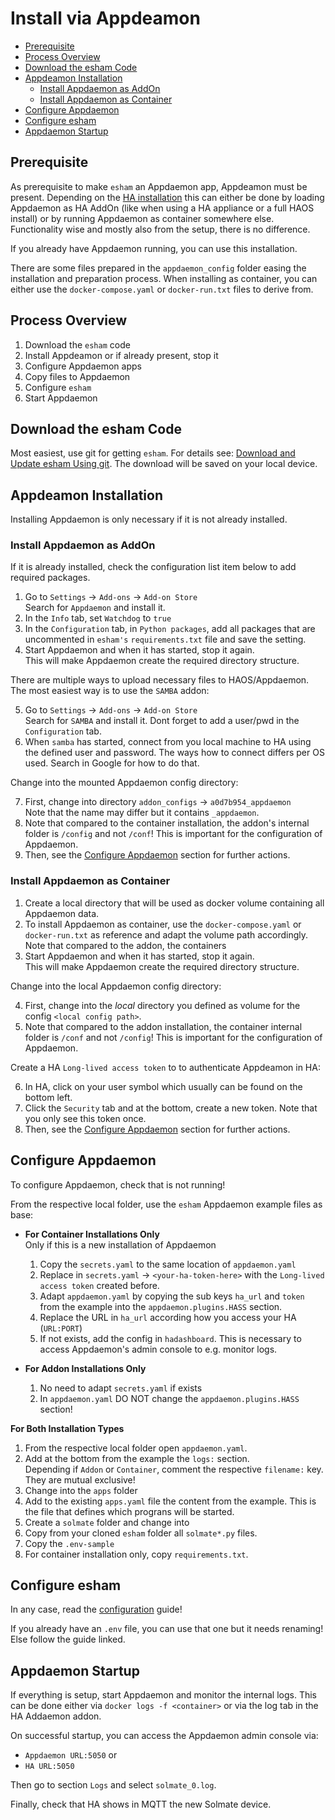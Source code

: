 # Install via Appdeamon

   * [Prerequisite](#prerequisite)
   * [Process Overview](#process-overview)
   * [Download the esham Code](#download-the-esham-code)
   * [Appdeamon Installation](#appdeamon-installation)
      * [Install Appdaemon as AddOn](#install-appdaemon-as-addon)
      * [Install Appdaemon as Container](#install-appdaemon-as-container)
   * [Configure Appdaemon](#configure-appdaemon)
   * [Configure esham](#configure-esham)
   * [Appdaemon Startup](#appdaemon-startup)

## Prerequisite

As prerequisite to make `esham` an Appdaemon app, Appdeamon must be present. Depending on the [HA
installation](https://www.home-assistant.io/installation) this can either be done by loading Appdaemon
as HA AddOn (like when using a HA appliance or a full HAOS install) or by running Appdaemon as container
somewhere else. Functionality wise and mostly also from the setup, there is no difference. 

If you already have Appdaemon running, you can use this installation.

There are some files prepared in the `appdaemon_config` folder easing the installation and preparation
process. When installing as container, you can either use the `docker-compose.yaml` or `docker-run.txt`
files to derive from.

## Process Overview

1. Download the `esham` code
2. Install Appdeamon or if already present, stop it
3. Configure Appdaemon apps
5. Copy files to Appdaemon
6. Configure `esham`
7. Start Appdaemon

## Download the esham Code

Most easiest, use git for getting `esham`. For details see:
[Download and Update esham Using git](download-with-git.md). The download will be saved on your local device.

## Appdeamon Installation

Installing Appdaemon is only necessary if it is not already installed.

### Install Appdaemon as AddOn

If it is already installed, check the configuration list item below to add required packages.

1. Go to `Settings` → `Add-ons` → `Add-on Store`\
   Search for `Appdaemon` and install it.
2. In the `Info` tab, set `Watchdog` to `true`
3. In the `Configuration` tab, in `Python packages`, add all packages that are uncommented in
   `esham's` `requirements.txt` file and save the setting.
4. Start Appdaemon and when it has started, stop it again.\
   This will make Appdaemon create the required directory structure.

There are multiple ways to upload necessary files to HAOS/Appdaemon. The most easiest way is to
use the `SAMBA` addon:

5. Go to `Settings` → `Add-ons` → `Add-on Store`\
   Search for `SAMBA` and install it. Dont forget to add a user/pwd in the `Configuration` tab.
6. When `samba` has started, connect from you local machine to HA using the defined user and
   password. The ways how to connect differs per OS used. Search in Google for how to do that.

Change into the mounted Appdaemon config directory: 

7. First, change into directory `addon_configs` → `a0d7b954_appdaemon`\
  Note that the name may differ but it contains `_appdaemon`.
8. Note that compared to the container installation, the addon's internal folder is
   `/config` and not `/conf`! This is important for the configuration of Appdaemon.
9. Then, see the [Configure Appdaemon](#configure-appdaemon) section for further actions.

### Install Appdaemon as Container

1. Create a local directory that will be used as docker volume containing all Appdaemon data.
2. To install Appdaemon as container, use the `docker-compose.yaml` or `docker-run.txt` as reference
   and adapt the volume path accordingly. Note that compared to the addon, the containers
3. Start Appdaemon and when it has started, stop it again.\
   This will make Appdaemon create the required directory structure.

Change into the local Appdaemon config directory: 

4. First, change into the _local_ directory you defined as volume for the config `<local config path>`.
5. Note that compared to the addon installation, the container internal folder is
   `/conf` and not `/config`! This is important for the configuration of Appdaemon.

Create a HA `Long-lived access token` to to authenticate Appdeamon in HA:

6. In HA, click on your user symbol which usually can be found on the bottom left.
7. Click the `Security` tab and at the bottom, create a new token. Note that you only see this
   token once.
8. Then, see the [Configure Appdaemon](#configure-appdaemon) section for further actions.

## Configure Appdaemon

To configure Appdaemon, check that is not running!

From the respective local folder, use the `esham` Appdaemon example files as base:

* **For Container Installations Only**\
  Only if this is a new installation of Appdaemon
   1. Copy the `secrets.yaml` to the same location of `appdaemon.yaml`
   2. Replace in `secrets.yaml` → `<your-ha-token-here>` with the `Long-lived access token` created before.
   3. Adapt `appdaemon.yaml` by copying the sub keys `ha_url` and `token` from the example into
      the `appdaemon.plugins.HASS` section.
   4. Replace the URL in `ha_url` according how you access your HA (`URL:PORT`)
   5. If not exists, add the config in `hadashboard`. This is necessary to access Appdaemon's admin console
      to e.g. monitor logs.

* **For Addon Installations Only**
   1. No need to adapt `secrets.yaml` if exists
   3. In `appdaemon.yaml` DO NOT change the `appdaemon.plugins.HASS` section!

**For Both Installation Types**
1. From the respective local folder open `appdaemon.yaml`.
2. Add at the bottom from the example the `logs:` section.\
   Depending if `Addon` or `Container`, comment the respective `filename:` key.
   They are mutual exclusive!
3. Change into the `apps` folder
4. Add to the existing `apps.yaml` file the content from the example. This is the file that defines
   which prograns will be started.
5. Create a `solmate` folder and change into
6. Copy from your cloned `esham` folder all `solmate*.py` files.
7. Copy the `.env-sample`
8. For container installation only, copy `requirements.txt`.

## Configure esham

In any case, read the [configuration](./configuration.md) guide!

If you already have an `.env` file, you can use that one but it needs renaming!\
Else follow the guide linked.

## Appdaemon Startup

If everything is setup, start Appdaemon and monitor the internal logs. This can be done either via
`docker logs -f <container>` or via the log tab in the HA Addaemon addon.

On successful startup, you can access the Appdaemon admin console via:
* `Appdaemon URL:5050` or
* `HA URL:5050`

Then go to section `Logs` and select `solmate_0.log`. 

Finally, check that HA shows in MQTT the new Solmate device.
